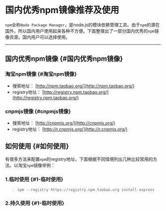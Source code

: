 # 国内优秀npm镜像推荐及使用

`npm`全称`Node Package Manager`，是node.js的模块依赖管理工具。由于`npm`的源在国外，所以国内用户使用起来各种不方便。下面整理出了一部分国内优秀的`npm`镜像资源，国内用户可以选择使用。

---

## 国内优秀npm镜像 {#国内优秀npm镜像}

### 淘宝npm镜像 {#淘宝npm镜像}

* 搜索地址：
  [http://npm.taobao.org/](http://npm.taobao.org/)
* registry地址：
  [http://registry.npm.taobao.org/](http://registry.npm.taobao.org/)

### cnpmjs镜像 {#cnpmjs镜像}

* 搜索地址：
  [http://cnpmjs.org/](http://cnpmjs.org/)
* registry地址：
  [http://r.cnpmjs.org/](http://r.cnpmjs.org/)

## 如何使用 {#如何使用}

有很多方法来配置`npm`的registry地址，下面根据不同情境列出几种比较常用的方法。以淘宝`npm`镜像举例：

### 1.临时使用 {#1-临时使用}

> ```
> npm --registry https://registry.npm.taobao.org install express
> ```

### 2.持久使用 {#1-临时使用}



